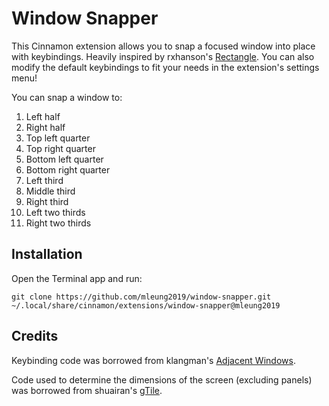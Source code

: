 # Window Snapper

This Cinnamon extension allows you to snap a focused window into place with keybindings. Heavily inspired by rxhanson's [Rectangle](https://github.com/rxhanson/Rectangle/). You can also modify the default keybindings to fit your needs in the extension's settings menu!

You can snap a window to:

1. Left half
2. Right half
3. Top left quarter
4. Top right quarter
5. Bottom left quarter
6. Bottom right quarter
7. Left third
8. Middle third
9. Right third
10. Left two thirds
11. Right two thirds

## Installation

Open the Terminal app and run:

```
git clone https://github.com/mleung2019/window-snapper.git ~/.local/share/cinnamon/extensions/window-snapper@mleung2019
```

## Credits

Keybinding code was borrowed from klangman's [Adjacent Windows](https://github.com/klangman/Adjacent-Windows).

Code used to determine the dimensions of the screen (excluding panels) was borrowed from shuairan's [gTile](https://github.com/shuairan/gTile).
